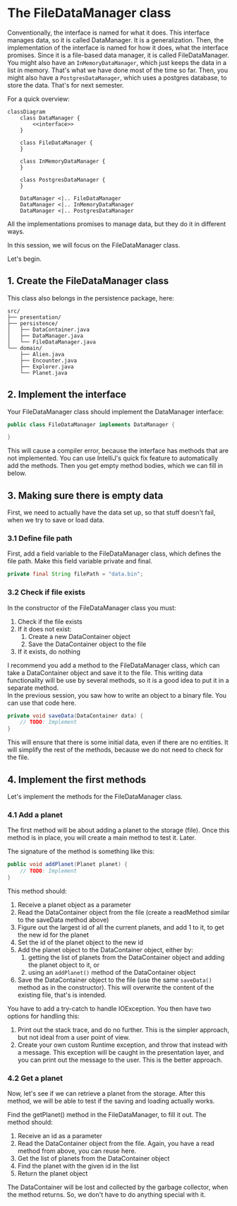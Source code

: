 # The FileDataManager class

Conventionally, the interface is named for what it does. This interface manages data, so it is called DataManager. It is a generalization. Then, the implementation of the interface is named for how it does, what the interface promises. Since it is a file-based data manager, it is called FileDataManager. You might also have an `InMemoryDataManager`, which just keeps the data in a list in memory. That's what we have done most of the time so far. Then, you might also have a `PostgresDataManager`, which uses a postgres database, to store the data. That's for next semester. 

For a quick overview:

```mermaid
classDiagram
    class DataManager {
        <<interface>>
    }

    class FileDataManager {
    }

    class InMemoryDataManager {
    }

    class PostgresDataManager {
    }

    DataManager <|.. FileDataManager
    DataManager <|.. InMemoryDataManager
    DataManager <|.. PostgresDataManager
```

All the implementations promises to manage data, but they do it in different ways.

In this session, we will focus on the FileDataManager class.

Let's begin.

## 1. Create the FileDataManager class

This class also belongs in the persistence package, here:

```{6}
src/
├── presentation/
├── persistence/
│   ├── DataContainer.java
│   ├── DataManager.java
│   └── FileDataManager.java
└── domain/
    ├── Alien.java
    ├── Encounter.java
    ├── Explorer.java
    └── Planet.java
```

## 2. Implement the interface

Your FileDataManager class should implement the DataManager interface:

```java
public class FileDataManager implements DataManager {

}
```

This will cause a compiler error, because the interface has methods that are not implemented. You can use IntelliJ's quick fix feature to automatically add the methods. Then you get empty method bodies, which we can fill in below.

## 3. Making sure there is empty data

First, we need to actually have the data set up, so that stuff doesn't fail, when we try to save or load data.

### 3.1 Define file path

First, add a field variable to the FileDataManager class, which defines the file path. Make this field variable private and final.

```java
private final String filePath = "data.bin";
```

### 3.2 Check if file exists

In the constructor of the FileDataManager class you must:

1) Check if the file exists
2) If it does not exist:
   1) Create a new DataContainer object
   2) Save the DataContainer object to the file
3) If it exists, do nothing

I recommend you add a method to the FileDataManager class, which can take a DataContainer object and save it to the file. This writing data functionality will be use by several methods, so it is a good idea to put it in a separate method.\
In the previous session, you saw how to write an object to a binary file. You can use that code here.

```java
private void saveData(DataContainer data) {
    // TODO: Implement
}
```

This will ensure that there is some initial data, even if there are no entities. It will simplify the rest of the methods, because we do not need to check for the file. 

## 4. Implement the first methods

Let's implement the methods for the FileDataManager class.

### 4.1 Add a planet

The first method will be about adding a planet to the storage (file). Once this method is in place, you will create a main method to test it. Later.

The signature of the method is something like this:

```java
public void addPlanet(Planet planet) {
    // TODO: Implement
}
```

This method should:

1) Receive a planet object as a parameter
2) Read the DataContainer object from the file (create a readMethod similar to the saveData method above)
3) Figure out the largest id of all the current planets, and add 1 to it, to get the new id for the planet
4) Set the id of the planet object to the new id
5) Add the planet object to the DataContainer object, either by:
   1) getting the list of planets from the DataContainer object and adding the planet object to it, or
   2) using an `addPlanet()` method of the DataContainer object
6) Save the DataContainer object to the file (use the same `saveData()` method as in the constructor). This will overwrite the content of the existing file, that's is intended.

You have to add a try-catch to handle IOException. You then have two options for handling this:
1) Print out the stack trace, and do no further. This is the simpler approach, but not ideal from a user point of view.
2) Create your own custom Runtime exception, and throw that instead with a message. This exception will be caught in the presentation layer, and you can print out the message to the user. This is the better approach.

### 4.2 Get a planet

Now, let's see if we can retrieve a planet  from the storage. After this method, we will be able to test if the saving and loading actually works.

Find the getPlanet() method in the FileDataManager, to fill it out. The method should:

1) Receive an id as a parameter
2) Read the DataContainer object from the file. Again, you have a read method from above, you can reuse here.
3) Get the list of planets from the DataContainer object
4) Find the planet with the given id in the list
5) Return the planet object

The DataContainer will be lost and collected by the garbage collector, when the method returns. So, we don't have to do anything special with it.

